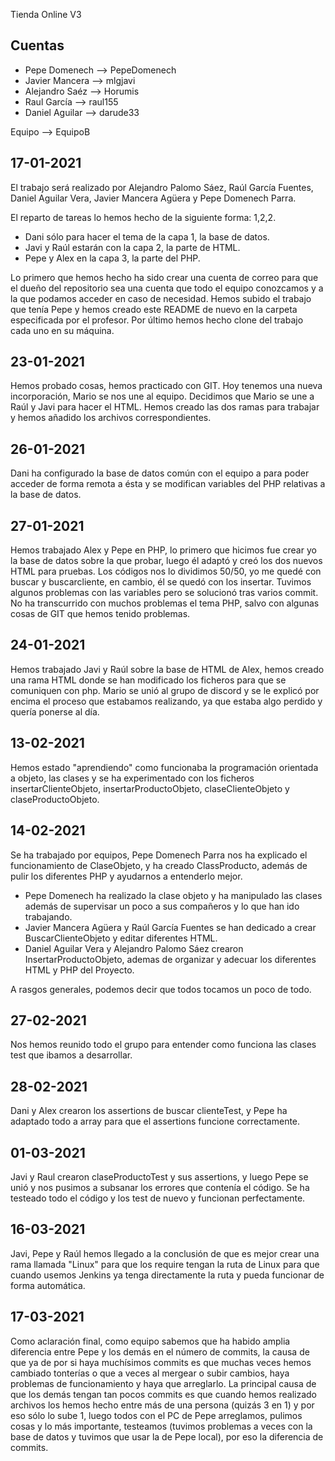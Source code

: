 Tienda Online V3

Cuentas
-------

- Pepe Domenech --> PepeDomenech
- Javier Mancera --> mlgjavi
- Alejandro Saéz --> Horumis
- Raul García --> raul155
- Daniel Aguilar --> darude33

Equipo --> EquipoB


17-01-2021
----------

El trabajo será realizado por Alejandro Palomo Sáez, Raúl García Fuentes, Daniel Aguilar Vera, Javier Mancera Agüera y Pepe Domenech Parra.


El reparto de tareas lo hemos hecho de la siguiente forma: 1,2,2. 

- Dani sólo para hacer el tema de la capa 1, la base de datos. 
- Javi y Raúl estarán con la capa 2, la parte de HTML.
- Pepe y Alex en la capa 3, la parte del PHP.

Lo primero que hemos hecho ha sido crear una cuenta de correo para que el dueño del repositorio sea una cuenta que todo el equipo conozcamos y a la que podamos acceder en caso de necesidad. Hemos subido el trabajo que tenía Pepe y hemos creado este README de nuevo en la carpeta especificada por el profesor. Por último hemos hecho clone del trabajo cada uno en su máquina.

23-01-2021 
----------

Hemos probado cosas, hemos practicado con GIT. Hoy tenemos una nueva incorporación, Mario se nos une al equipo. Decidimos que Mario se une a Raúl y Javi para hacer el HTML. Hemos creado las dos ramas para trabajar y hemos añadido los archivos correspondientes. 

 26-01-2021
 ----------
 
 Dani ha configurado la base de datos común con el equipo a para poder acceder de forma remota a ésta y se modifican variables del PHP relativas a la base de datos.

27-01-2021
----------

Hemos trabajado Alex y Pepe en PHP, lo primero que hicimos fue crear yo la base de datos sobre la que probar, luego él adaptó y creó los dos nuevos HTML para pruebas. Los códigos nos lo dividimos 50/50, yo me quedé con buscar y buscarcliente, en cambio, él se quedó con los insertar. Tuvimos algunos problemas con las variables pero se solucionó tras varios commit. No ha transcurrido con muchos problemas el tema PHP, salvo con algunas cosas de GIT que hemos tenido problemas.

 24-01-2021 
 ----------
 
Hemos trabajado Javi y Raúl sobre la base de HTML de Alex, hemos creado una rama HTML donde se han modificado los ficheros para que se comuniquen con php.
Mario se unió al grupo de discord y se le explicó por encima el proceso que estabamos realizando, ya que estaba algo perdido y quería ponerse al día.

13-02-2021
----------

Hemos estado "aprendiendo" como funcionaba la programación orientada a objeto, las clases y se ha experimentado con los ficheros insertarClienteObjeto, insertarProductoObjeto, claseClienteObjeto y claseProductoObjeto.

14-02-2021 
----------

Se ha trabajado por equipos, Pepe Domenech Parra nos ha explicado el funcionamiento de ClaseObjeto, y ha creado ClassProducto, además de pulir los diferentes PHP y ayudarnos a entenderlo mejor. 
- Pepe Domenech ha realizado la clase objeto y ha manipulado las clases además de supervisar un poco a sus compañeros y lo que han ido trabajando.
- Javier Mancera Agüera y Raúl García Fuentes se han dedicado a crear BuscarClienteObjeto y editar diferentes HTML. 
- Daniel Aguilar Vera y Alejandro Palomo Sáez crearon InsertarProductoObjeto, ademas de organizar y adecuar los diferentes HTML y PHP del Proyecto.

A rasgos generales, podemos decir que todos tocamos un poco de todo. 

27-02-2021
----------

Nos hemos reunido todo el grupo para entender como funciona las clases test que ibamos a desarrollar.

28-02-2021
----------

Dani y Alex crearon  los assertions de buscar  clienteTest, y Pepe ha adaptado todo a array para que el assertions funcione correctamente.

01-03-2021
----------

Javi y Raul crearon claseProductoTest y sus assertions, y luego Pepe se unió y nos pusimos a subsanar los errores que contenía el código.
Se ha testeado todo el código y los test de nuevo y  funcionan perfectamente.

16-03-2021
----------

Javi, Pepe y Raúl hemos llegado a la conclusión de que es mejor crear una rama llamada "Linux" para que los require tengan la ruta de Linux para que cuando usemos Jenkins ya tenga directamente la ruta y pueda funcionar de forma automática.

17-03-2021
----------

Como aclaración final, como equipo sabemos que ha habido amplia diferencia entre Pepe y los demás en el número de commits, la causa de que ya de por si haya muchísimos commits es que muchas veces hemos cambiado tonterías o que a veces al mergear o subir cambios, haya problemas de funcionamiento y haya que arreglarlo. La principal causa de que los demás tengan tan pocos commits es que cuando hemos realizado archivos los hemos hecho entre más de una persona (quizás 3 en 1) y por eso sólo lo sube 1, luego todos con el PC de Pepe arreglamos, pulimos cosas y lo más importante, testeamos (tuvimos problemas a veces con la base de datos y tuvimos que usar la de Pepe local), por eso la diferencia de commits.

